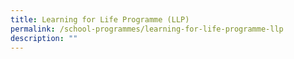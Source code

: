 ```yaml
---
title: Learning for Life Programme (LLP)
permalink: /school-programmes/learning-for-life-programme-llp
description: ""
---
```

